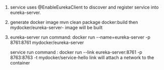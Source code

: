 1. service uses @EnableEurekaClient to discover and register service into eureka-server.

2. generate docker image
   mvn clean package docker:build 
   then mydocker/eureka-server-<artifaictId> image will be built
3. eureka-server run command: docker run --name=eureka-server -p 8761:8761 mydocker/eureka-server

   service run command : docker run --link eureka-server:8761 -p 8763:8763 -t mydocker/service-hello
   link  will attach a network to the container  
   